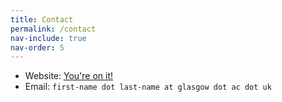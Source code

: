 ```yaml
---
title: Contact
permalink: /contact
nav-include: true
nav-order: 5
---
```


* Website: [You're on it!](https://willoughbyseago.github.io/)
* Email: `first-name dot last-name at glasgow dot ac dot uk`
